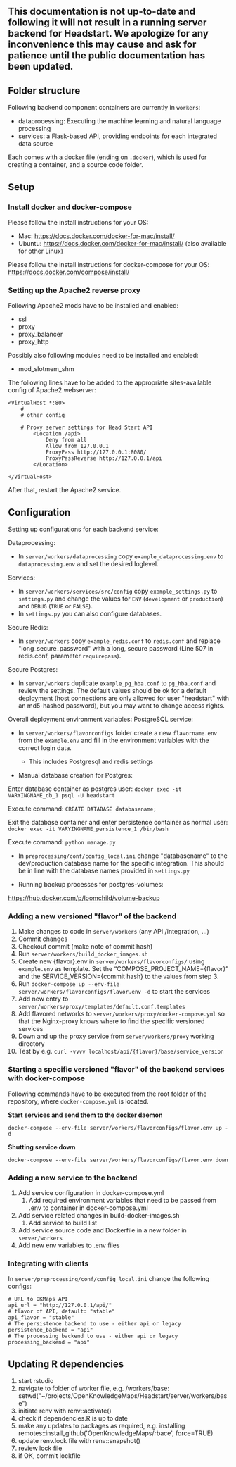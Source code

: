## This documentation is not up-to-date and following it will not result in a running server backend for Headstart. We apologize for any inconvenience this may cause and ask for patience until the public documentation has been updated.


## Folder structure

Following backend component containers are currently in `workers`:

* dataprocessing: Executing the machine learning and natural language processing
* services: a Flask-based API, providing endpoints for each integrated data source

Each comes with a docker file (ending on `.docker`), which is used for creating a container, and a source code folder.

## Setup

### Install docker and docker-compose

Please follow the install instructions for your OS:

* Mac: https://docs.docker.com/docker-for-mac/install/
* Ubuntu: https://docs.docker.com/docker-for-mac/install/ (also available for other Linux)

Please follow the install instructions for docker-compose for your OS: https://docs.docker.com/compose/install/

### Setting up the Apache2 reverse proxy

Following Apache2 mods have to be installed and enabled:

* ssl
* proxy
* proxy_balancer
* proxy_http

Possibly also following modules need to be installed and enabled:
* mod_slotmem_shm

The following lines have to be added to the appropriate sites-available config of Apache2 webserver:

```
<VirtualHost *:80>
    #
    # other config

    # Proxy server settings for Head Start API
        <Location /api>
            Deny from all    
            Allow from 127.0.0.1
            ProxyPass http://127.0.0.1:8080/
            ProxyPassReverse http://127.0.0.1/api
        </Location>

</VirtualHost>
```

After that, restart the Apache2 service.

## Configuration

Setting up configurations for each backend service:

Dataprocessing:
* In `server/workers/dataprocessing` copy `example_dataprocessing.env` to `dataprocessing.env` and set the desired loglevel.

Services:
* In `server/workers/services/src/config` copy `example_settings.py` to `settings.py` and change the values for `ENV` (`development` or `production`) and `DEBUG` (`TRUE` or `FALSE`).
* In `settings.py` you can also configure databases.

Secure Redis:
* In `server/workers` copy `example_redis.conf` to `redis.conf` and replace "long_secure_password" with a long, secure password (Line 507 in redis.conf, parameter `requirepass`).

Secure Postgres:
* In `server/workers` duplicate `example_pg_hba.conf` to `pg_hba.conf` and review the settings. The default values should be ok for a default deployment (host connections are only allowed for user "headstart" with an md5-hashed password), but you may want to change access rights.


Overall deployment environment variables:
PostgreSQL service:
* In `server/workers/flavorconfigs` folder create a new `flavorname.env` from the `example.env` and fill in the environment variables with the correct login data.
  * This includes Postgresql and redis settings


* Manual database creation for Postgres:

Enter database container as postgres user: `docker exec -it VARYINGNAME_db_1 psql -U headstart`

Execute command: `CREATE DATABASE databasename;`

Exit the database container and enter persistence container as normal user: `docker exec -it VARYINGNAME_persistence_1 /bin/bash`

Execute command: `python manage.py`

* In `preprocessing/conf/config_local.ini` change "databasename" to the dev/production database name for the specific integration. This should be in line with the database names provided in `settings.py`


* Running backup processes for postgres-volumes:

https://hub.docker.com/p/loomchild/volume-backup

### Adding a new versioned "flavor" of the backend


1. Make changes to code in `server/workers` (any API /integration, …)
1. Commit changes
1. Checkout commit (make note of commit hash)
1. Run `server/workers/build_docker_images.sh`
1. Create new {flavor}.env in `server/workers/flavorconfigs/` using `example.env` as template. Set the “COMPOSE_PROJECT_NAME={flavor}” and the SERVICE_VERSION={commit hash} to the values from step 3.
1. Run `docker-compose up --env-file server/workers/flavorconfigs/flavor.env -d` to start the services
1. Add new entry to `server/workers/proxy/templates/default.conf.templates`
1. Add flavored networks to `server/workers/proxy/docker-compose.yml` so that the Nginx-proxy knows where to find the specific versioned services
1. Down and up the proxy service from `server/workers/proxy` working directory
1. Test by e.g. `curl -vvvv localhost/api/{flavor}/base/service_version`


### Starting a specific versioned "flavor" of the backend services with docker-compose

Following commands have to be executed from the root folder of the repository, where `docker-compose.yml` is located.

**Start services and send them to the docker daemon**

```
docker-compose --env-file server/workers/flavorconfigs/flavor.env up -d
```


**Shutting service down**

```
docker-compose --env-file server/workers/flavorconfigs/flavor.env down
```


### Adding a new service to the backend

1. Add service configuration in docker-compose.yml
	1. Add required environment variables that need to be passed from .env to container in docker-compose.yml
1. Add service related changes in build-docker-images.sh
	1. Add service to build list
1. Add service source code and Dockerfile in a new folder in `server/workers`
1. Add new env variables to .env files


### Integrating with clients

In `server/preprocessing/conf/config_local.ini` change the following configs:
```
# URL to OKMaps API
api_url = "http://127.0.0.1/api/"
# flavor of API, default: "stable"
api_flavor = "stable"
# The persistence backend to use - either api or legacy
persistence_backend = "api"
# The processing backend to use - either api or legacy
processing_backend = "api"
```


## Updating R dependencies

1. start rstudio
2. navigate to folder of worker file, e.g. /workers/base: setwd("~/projects/OpenKnowledgeMaps/Headstart/server/workers/base")
3. initiate renv with renv::activate()
4. check if dependencies.R is up to date
5. make any updates to packages as required, e.g. installing remotes::install_github('OpenKnowledgeMaps/rbace', force=TRUE)
6. update renv.lock file with renv::snapshot()
7. review lock file
8. if OK, commit lockfile
